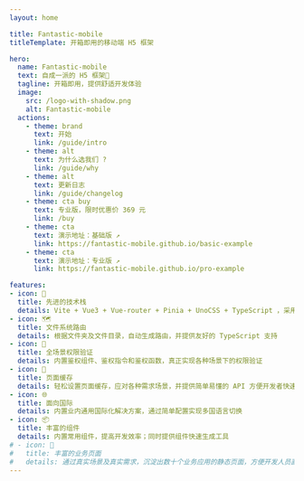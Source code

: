 ```yaml
---
layout: home

title: Fantastic-mobile
titleTemplate: 开箱即用的移动端 H5 框架

hero:
  name: Fantastic-mobile
  text: 自成一派的 H5 框架📱
  tagline: 开箱即用，提供舒适开发体验
  image:
    src: /logo-with-shadow.png
    alt: Fantastic-mobile
  actions:
    - theme: brand
      text: 开始
      link: /guide/intro
    - theme: alt
      text: 为什么选我们 ?
      link: /guide/why
    - theme: alt
      text: 更新日志
      link: /guide/changelog
    - theme: cta buy
      text: 专业版，限时优惠价 369 元
      link: /buy
    - theme: cta
      text: 演示地址：基础版 ↗
      link: https://fantastic-mobile.github.io/basic-example
    - theme: cta
      text: 演示地址：专业版 ↗
      link: https://fantastic-mobile.github.io/pro-example

features:
- icon: 💪
  title: 先进的技术栈
  details: Vite + Vue3 + Vue-router + Pinia + UnoCSS + TypeScript ，采用业内先进的技术栈，使框架始终保持新鲜
- icon: 🗺️
  title: 文件系统路由
  details: 根据文件夹及文件目录，自动生成路由，并提供友好的 TypeScript 支持
- icon: 🔑
  title: 全场景权限验证
  details: 内置鉴权组件、鉴权指令和鉴权函数，真正实现各种场景下的权限验证
- icon: 🧊
  title: 页面缓存
  details: 轻松设置页面缓存，应对各种需求场景，并提供简单易懂的 API 方便开发者快速集成
- icon: 🌐
  title: 面向国际
  details: 内置业内通用国际化解决方案，通过简单配置实现多国语言切换
- icon: 📦
  title: 丰富的组件
  details: 内置常用组件，提高开发效率；同时提供组件快速生成工具
# - icon: 📃
#   title: 丰富的业务页面
#   details: 通过真实场景及真实需求，沉淀出数十个业务应用的静态页面，方便开发人员直接使用
---
```

